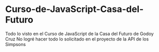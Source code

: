 # Curso-de-JavaScript-Casa-del-Futuro
Todo lo visto en el Curso de JavaScript de la Casa del Futuro de Godoy Cruz
No logré hacer todo lo solicitado en el proyecto de la API de los Simpsons
